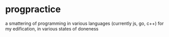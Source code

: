 # progpractice
a smattering of programming in various languages (currently js, go, c++) for my edification, in various states of doneness

